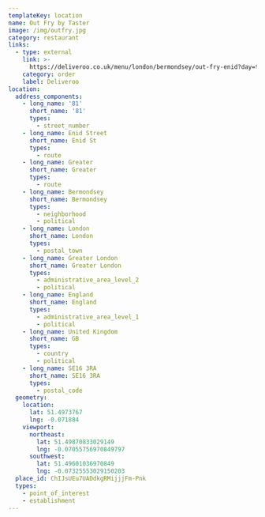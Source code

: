 ```yaml
---
templateKey: location
name: Out Fry by Taster
image: /img/outfry.jpg
category: restaurant
links:
  - type: external
    link: >-
      https://deliveroo.co.uk/menu/london/bermondsey/out-fry-enid?day=today&postcode=SE164AE&time=ASAP
    category: order
    label: Deliveroo
location:
  address_components:
    - long_name: '81'
      short_name: '81'
      types:
        - street_number
    - long_name: Enid Street
      short_name: Enid St
      types:
        - route
    - long_name: Greater
      short_name: Greater
      types:
        - route
    - long_name: Bermondsey
      short_name: Bermondsey
      types:
        - neighborhood
        - political
    - long_name: London
      short_name: London
      types:
        - postal_town
    - long_name: Greater London
      short_name: Greater London
      types:
        - administrative_area_level_2
        - political
    - long_name: England
      short_name: England
      types:
        - administrative_area_level_1
        - political
    - long_name: United Kingdom
      short_name: GB
      types:
        - country
        - political
    - long_name: SE16 3RA
      short_name: SE16 3RA
      types:
        - postal_code
  geometry:
    location:
      lat: 51.4973767
      lng: -0.071884
    viewport:
      northeast:
        lat: 51.49870833029149
        lng: -0.07055756970849797
      southwest:
        lat: 51.49601036970849
        lng: -0.07325553029150203
  place_id: ChIJsUEu7UADdkgRMijjjFm-Pnk
  types:
    - point_of_interest
    - establishment
---
```

